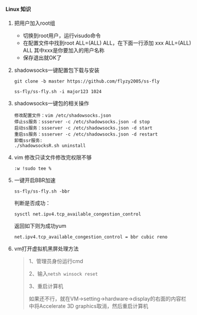 #### Linux 知识

1. 把用户加入root组

   * 切换到root用户，运行visudo命令
   * 在配置文件中找到root ALL=(ALL) ALL，在下面一行添加 xxx ALL=(ALL) ALL 其中xxx是你要加入的用户名称
   * 保存退出就OK了

2. shadowsocks一键配置包下载与安装

   ```
   git clone -b master https://github.com/flyzy2005/ss-fly
   ```

   ```
   ss-fly/ss-fly.sh -i major123 1024
   ```

   

3. shadowsocks一键包的相关操作

   ```
   修改配置文件：vim /etc/shadowsocks.json
   停止ss服务：ssserver -c /etc/shadowsocks.json -d stop
   启动ss服务：ssserver -c /etc/shadowsocks.json -d start
   重启ss服务：ssserver -c /etc/shadowsocks.json -d restart
   卸载ssr服务:
   ./shadowsocksR.sh uninstall
   ```

   

4. vim 修改只读文件修改完权限不够

   ```
   :w !sudo tee %
   ```

5. 一键开启BBR加速

   ```
   ss-fly/ss-fly.sh -bbr
   ```

   判断是否成功：

   ```
   sysctl net.ipv4.tcp_available_congestion_control
   ```

   返回如下则为成功yum

   ```
   net.ipv4.tcp_available_congestion_control = bbr cubic reno
   ```

6. vm打开虚拟机黑屏处理方法

   > 1、管理员身份运行cmd
   >
   > 2、输入`netsh winsock reset`
   >
   > 3、重启计算机
   >
   > 如果还不行，就在VM->setting->hardware->display的右面的内容栏中将Accelerate 3D graphics取消，然后重启计算机
